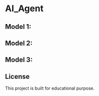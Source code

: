# AI_Agent


## Model 1:



## Model 2:



## Model 3:



## License
This project is built for educational purpose.
